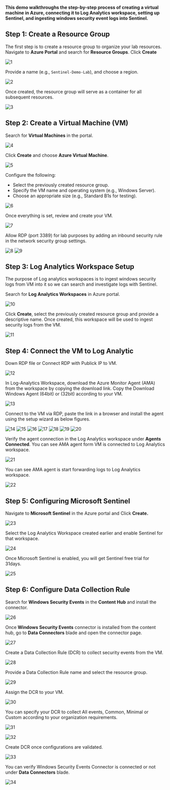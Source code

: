 **This demo walkthroughs the step-by-step process of creating a virtual machine in Azure, connecting it to Log Analytics workspace, setting up Sentinel, and ingesting windows security event logs into Sentinel.**

## Step 1: Create a Resource Group

The first step is to create a resource group to organize your lab resources. Navigate to **Azure Portal** and search for **Resource Groups**. Click **Create**

![1](https://github.com/user-attachments/assets/15c861de-e3dc-4746-b131-e1f5fbc3eae9)

Provide a name (e.g., `Sentinel-Demo-Lab`), and choose a region.

![2](https://github.com/user-attachments/assets/26b56952-a8f5-4812-a879-84e1cba39e32)

Once created, the resource group will serve as a container for all subsequent resources.

![3](https://github.com/user-attachments/assets/df4fbf2e-e720-4602-bbbb-4c60c5b166f6)


## Step 2: Create a Virtual Machine (VM)

Search for **Virtual Machines** in the portal.

![4](https://github.com/user-attachments/assets/8257b9c7-b75e-40e6-9239-f051fbd909da)

Click **Create** and choose **Azure Virtual Machine**.

![5](https://github.com/user-attachments/assets/445db981-8728-404c-bd32-2c48359fcc60)

Configure the following:
- Select the previously created resource group.
- Specify the VM name and operating system (e.g., Windows Server).
- Choose an appropriate size (e.g., Standard B1s for testing).

![6](https://github.com/user-attachments/assets/c5cf80ad-d565-433d-8560-85e3252882cd)

Once everything is set, review and create your VM.

![7](https://github.com/user-attachments/assets/c9786e73-a575-480f-9685-cc6cf0ba1aa0)


Allow RDP (port 3389) for lab purposes by adding an inbound security rule in the network security group settings.

![8](https://github.com/user-attachments/assets/d3732e90-663c-4b67-a2d3-665d1c89ae68)
![9](https://github.com/user-attachments/assets/271fd094-39fe-4ebb-b4e1-74ea9c0fff4f)

## Step 3: Log Analytics Workspace Setup

The purpose of Log analytics workspaces is to ingest windows security logs from VM into it so we can search and investigate logs with Sentinel.

Search for **Log Analytics Workspaces** in Azure portal.

![10](https://github.com/user-attachments/assets/e94f9a22-672f-465b-bb91-0fa500ad480e)


Click **Create**, select the previously created resource group and provide a descriptive name. Once created, this workspace will be used to ingest security logs from the VM.

![11](https://github.com/user-attachments/assets/81fa0099-6527-499c-86ed-22d3bd1c9773)


## Step 4: Connect the VM to Log Analytic

Down RDP file or Connect RDP with Publick IP to VM.

![12](https://github.com/user-attachments/assets/f7dec28f-a867-4f40-ab5f-89afa5ca9c02)


In Log-Analytics Workspace, download the Azure Monitor Agent (AMA) from the workspace by copying the download link. Copy the Download Windows Agent (64bit) or (32bit) according to your VM.

![13](https://github.com/user-attachments/assets/5247e0ef-5b9f-4167-a087-75dbb9084e6d)

Connect to the VM via RDP, paste the link in a browser and install the agent using the setup wizard as below figures.

![14](https://github.com/user-attachments/assets/5af8a9ca-6141-464b-8045-1d21848467df)
![15](https://github.com/user-attachments/assets/042fae9a-9f38-46fd-8ae6-16a4a4bad8f3)
![16](https://github.com/user-attachments/assets/e2d26dff-85aa-41e7-8986-4071382d3f67)
![17](https://github.com/user-attachments/assets/3bd5fa70-8b7e-40e7-ac24-5e9e761db003)
![18](https://github.com/user-attachments/assets/b38614b7-1626-4667-a4f3-6e8959a36fe3)
![19](https://github.com/user-attachments/assets/c40c0466-1184-47fa-9791-d306f7f2c439)
![20](https://github.com/user-attachments/assets/33997379-1bbf-4379-829d-3469a1b49d36)

Verify the agent connection in the Log Analytics workspace under **Agents Connected**. You can see AMA agent form VM is connected to Log Analytics workspace.

![21](https://github.com/user-attachments/assets/b1a7ef1b-7bbb-4b70-91d0-40d74c174c7e)

You can see AMA agent is start forwarding logs to Log Analytics workspace.

![22](https://github.com/user-attachments/assets/b85b6a59-8e56-4939-a7ac-d19d37cef83c)


## Step 5: Configuring Microsoft Sentinel

Navigate to **Microsoft Sentinel** in the Azure portal and Click **Create.**

![23](https://github.com/user-attachments/assets/13e24bce-7c2e-4130-8550-a6f2a81e5ad9)


Select the Log Analytics Workspace created earlier and enable Sentinel for that workspace.

![24](https://github.com/user-attachments/assets/47941104-4810-40cd-b13d-4998e93673cf)

Once Microsoft Sentinel is enabled, you will get Sentinel free trial for 31days.

![25](https://github.com/user-attachments/assets/f3ab8768-bd97-43bc-b51d-2efd5fff3988)

## Step 6: Configure Data Collection Rule

Search for **Windows Security Events** in the **Content Hub** and install the connector.

![26](https://github.com/user-attachments/assets/0bda714a-c0fa-4a12-946e-176361a48db3)


Once **Windows Security Events** connector is installed from the content hub, go to **Data Connectors** blade and open the connector page.

![27](https://github.com/user-attachments/assets/2c41a84b-d149-4782-9887-37ed74f1f249)


Create a Data Collection Rule (DCR) to collect security events from the VM.

![28](https://github.com/user-attachments/assets/3d6e4601-22e9-4b43-a502-7e4460f2b8c6)


Provide a Data Collection Rule name and select the resource group.

![29](https://github.com/user-attachments/assets/168989cd-ee8b-495f-8780-d1bb5d9cd285)

Assign the DCR to your VM.

![30](https://github.com/user-attachments/assets/99bd02e9-cb2c-412c-aa83-6c26a6078267)


You can specify your DCR to collect All events, Common, Minimal or Custom according to your organization requirements.

![31](https://github.com/user-attachments/assets/7d5f262d-19c1-42c9-af83-dc1aa1e03bcf)

![32](https://github.com/user-attachments/assets/40cee575-02af-43e8-95eb-556f4d616270)

Create DCR once configurations are validated.

![33](https://github.com/user-attachments/assets/a0226033-9f2c-4ac9-8e27-aa795fcff567)


You can verify Windows Security Events Connector is connected or not under **Data Connectors** blade.

![34](https://github.com/user-attachments/assets/f2f42938-f4b2-4801-bfbb-d1d00344b82f)

